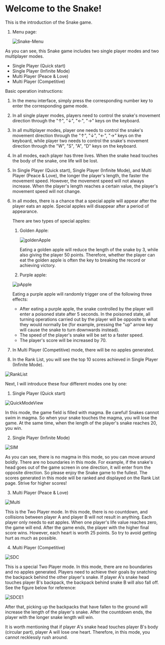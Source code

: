 # Welcome to the Snake!

This is the introduction of the Snake game.

1. Menu page:

    ![Snake-Menu](./images/Snake-Menu.png)

As you can see, this Snake game includes two single player modes and two multiplayer modes.


<ul>
    <li>Single Player (Quick start)</li>
    <li>Single Player (Infinite Mode)</li>
    <li>Multi Player (Peace & Love)</li>
    <li>Multi Player (Competitive)</li>
</ul>
Basic operation instructions:

1. In the menu interface, simply press the corresponding number key to enter the corresponding game mode.

2. In all single player modes, players need to control the snake's movement direction through the "↑", "↓", "←", "→" keys on the keyboard.

3. In all multiplayer modes, player one needs to control the snake's movement direction through the "↑", "↓", "←", "→" keys on the keyboard, 
while player two needs to control the snake's movement direction through the "W", "S", "A", "D" keys on the keyboard.

4. In all modes, each player has three lives. When the snake head touches the body of the snake, one life will be lost.

5. In Single Player (Quick start), Single Player (Infinite Mode), and Multi Player (Peace & Love), the longer the player's length, the faster the movement speed. However, the movement speed will not always increase. When the player's length reaches a certain value, the player's movement speed will not change.

6. In all modes, there is a chance that a special apple will appear after the player eats an apple. Special apples will disappear after a period of appearance.

   There are two types of special apples:

   1. Golden Apple:

      ![goldenApple](./src/statics/goldenApple.png)

      Eating a golden apple will reduce the length of the snake by 3, while also giving the 
      player 50 points. Therefore, whether the player can eat the golden apple is often the key to breaking the record or achieving victory.

   2.  Purple apple:

      ![pApple](./src/statics/poisonApple.png)

   Eating a purple apple will randomly trigger one of the following three effects:

      - After eating a purple apple, the snake controlled by the player will enter a poisoned state after 5 seconds. In the poisoned state, all turning operations carried out by the player will be opposite to what they would normally be (for example, pressing the "up" arrow key will cause the snake to turn downwards instead).
      - The speed of the player's snake will be set to a faster speed.
      - The player's score will be increased by 70.

  7. In Multi Player (Competitive) mode, there will be no apples generated.

  8. In the Rank List, you will see the top 10 scores achieved in Single Player (Infinite Mode).

   ![RankList](./images/RankList.png)

Next, I will introduce these four different modes one by one:

 1.   Single Player (Quick start)

   ![QuickModeView](./images/QuickModeView.png)

In this mode, the game field is filled with magma. Be careful! Snakes cannot swim in magma. So when your snake touches the magma, you will lose the game. At the same time, when the length of the player's snake reaches 20, you win.

2.    Single Player (Infinite Mode)

![SIM](./images/SIM.png)

As you can see, there is no magma in this mode, so you can move around boldly. There are no boundaries in this mode. For example, if the snake's head goes out of the game screen in one direction, it will enter from the opposite direction. So please enjoy the Snake game to the fullest. The scores generated in this mode will be ranked and displayed on the Rank List page. Strive for higher scores!

3. Multi Player (Peace & Love)

![Multi](./images/SDLP.png)

This is the Two Player mode. In this mode, there is no countdown, and collisions between player A and player B will not result in anything. Each player only needs to eat apples. When one player's life value reaches zero, the game will end. After the game ends, the player with the higher final score wins. However, each heart is worth 25 points. So try to avoid getting hurt as much as possible.

4. Multi Player (Competitive)

![SDC](./images/SDC.png)

This is a special Two Player mode. In this mode, there are no boundaries and no apples generated. Players need to achieve their goals by snatching the backpack behind the other player's snake. If player A's snake head touches player B's backpack, the backpack behind snake B will also fall off. See the figure below for reference:

![SDCE1](./images/SDCE1.png)

After that, picking up the backpacks that have fallen to the ground will increase the length of the player's snake. After the countdown ends, the player with the longer snake length will win.

It is worth mentioning that if player A's snake head touches player B's body (circular part), player A will lose one heart. Therefore, in this mode, you cannot recklessly rush around.





